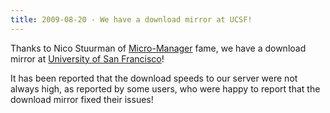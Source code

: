 ```yaml
---
title: 2009-08-20 - We have a download mirror at UCSF!
---
```


Thanks to Nico Stuurman of [Micro-Manager](http://www.micro-manager.org/) fame, we have a download mirror at [University of San Francisco](http://valelab.ucsf.edu/~schindelin/)!

It has been reported that the download speeds to our server were not always high, as reported by some users, who were happy to report that the download mirror fixed their issues!


